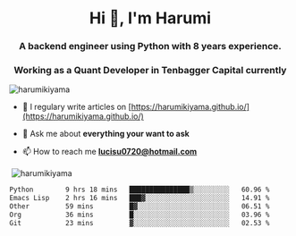 <h1 align="center">Hi 👋, I'm Harumi</h1>
<h3 align="center">A backend engineer using <b>Python</b> with 8 years experience.</h3>
<h3 align="center">Working as a Quant Developer in <b>Tenbagger Capital</b> currently</h3>

<p align="left"> <img src="https://komarev.com/ghpvc/?username=harumikiyama" alt="harumikiyama" /> </p>


- 📝 I regulary write articles on [https://harumikiyama.github.io/](https://harumikiyama.github.io/)

- 💬 Ask me about **everything your want to ask**

- 📫 How to reach me **lucisu0720@hotmail.com**

<p>&nbsp;<img align="center" src="https://github-readme-stats.vercel.app/api?username=harumikiyama&show_icons=true" alt="harumikiyama" /></p>


<!--START_SECTION:waka-->

```txt
Python        9 hrs 18 mins   ███████████████▒░░░░░░░░░   60.96 %
Emacs Lisp    2 hrs 16 mins   ███▓░░░░░░░░░░░░░░░░░░░░░   14.91 %
Other         59 mins         █▓░░░░░░░░░░░░░░░░░░░░░░░   06.51 %
Org           36 mins         █░░░░░░░░░░░░░░░░░░░░░░░░   03.96 %
Git           23 mins         ▓░░░░░░░░░░░░░░░░░░░░░░░░   02.53 %
```

<!--END_SECTION:waka-->
